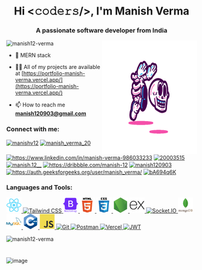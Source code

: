 <h1 align="center">Hi  &lt;𝚌𝚘𝚍𝚎𝚛𝚜/&gt;, I'm Manish Verma</h1>
<h3 align="center">A passionate software developer from India</h3>
<img align="right" width="250" height="300" src="anime.gif"/>
<p align="left"> <img src="https://komarev.com/ghpvc/?username=manish12-verma&label=Profile%20views&color=0e75b6&style=flat" alt="manish12-verma" /> </p>

- 🌱 MERN stack

- 👨‍💻 All of my projects are available at [https://portfolio-manish-verma.vercel.app/](https://portfolio-manish-verma.vercel.app/)

- 📫 How to reach me **manish120903@gmail.com**


<h3 align="left">Connect with me:</h3>
<p align="left">
<a href="https://dev.to/manishv12" target="blank"><img align="center" src="https://raw.githubusercontent.com/rahuldkjain/github-profile-readme-generator/master/src/images/icons/Social/devto.svg" alt="manishv12" height="30" width="40" /></a>
<a href="https://twitter.com/manish_verma_20" target="blank"><img align="center" src="https://raw.githubusercontent.com/rahuldkjain/github-profile-readme-generator/master/src/images/icons/Social/twitter.svg" alt="manish_verma_20" height="30" width="40" /></a>
<a href="https://linkedin.com/in/https://www.linkedin.com/in/manish-verma-986033233" target="blank"><img align="center" src="https://raw.githubusercontent.com/rahuldkjain/github-profile-readme-generator/master/src/images/icons/Social/linked-in-alt.svg" alt="https://www.linkedin.com/in/manish-verma-986033233" height="30" width="40" /></a>
<a href="https://stackoverflow.com/users/20003515" target="blank"><img align="center" src="https://raw.githubusercontent.com/rahuldkjain/github-profile-readme-generator/master/src/images/icons/Social/stack-overflow.svg" alt="20003515" height="30" width="40" /></a>
<a href="https://instagram.com/manish.12__" target="blank"><img align="center" src="https://raw.githubusercontent.com/rahuldkjain/github-profile-readme-generator/master/src/images/icons/Social/instagram.svg" alt="manish.12__" height="30" width="40" /></a>
<a href="https://dribbble.com/https://dribbble.com/manish-12" target="blank"><img align="center" src="https://raw.githubusercontent.com/rahuldkjain/github-profile-readme-generator/master/src/images/icons/Social/dribbble.svg" alt="https://dribbble.com/manish-12" height="30" width="40" /></a>
<a href="https://www.hackerrank.com/manish120903" target="blank"><img align="center" src="https://raw.githubusercontent.com/rahuldkjain/github-profile-readme-generator/master/src/images/icons/Social/hackerrank.svg" alt="manish120903" height="30" width="40" /></a>
<a href="https://www.geeksforgeeks.org/user/manish_verma/?utm_source=geeksforgeeks&utm_medium=my_profile&utm_campaign=auth_user" target="blank"><img align="center" src="https://raw.githubusercontent.com/rahuldkjain/github-profile-readme-generator/master/src/images/icons/Social/geeks-for-geeks.svg" alt="https://auth.geeksforgeeks.org/user/manish_verma/" height="30" width="40" /></a>
<a href="https://discord.gg/bA694q6K" target="blank"><img align="center" src="https://raw.githubusercontent.com/rahuldkjain/github-profile-readme-generator/master/src/images/icons/Social/discord.svg" alt="bA694q6K" height="30" width="40" /></a>
</p>

<h3 align="left">Languages and Tools:</h3>
<p align="left">
  <!-- Frontend -->
  <a href="https://react.dev/" target="_blank" rel="noreferrer">
    <img src="https://raw.githubusercontent.com/devicons/devicon/master/icons/react/react-original.svg" alt="React" width="40" height="40"/>
  </a>
  <a href="https://tailwindcss.com/" target="_blank" rel="noreferrer">
    <img src="https://www.vectorlogo.zone/logos/tailwindcss/tailwindcss-icon.svg" alt="Tailwind CSS" width="40" height="40"/>
  </a>
  <a href="https://getbootstrap.com" target="_blank" rel="noreferrer">
    <img src="https://raw.githubusercontent.com/devicons/devicon/master/icons/bootstrap/bootstrap-plain-wordmark.svg" alt="Bootstrap" width="40" height="40"/>
  </a>
  <a href="https://developer.mozilla.org/en-US/docs/Web/HTML" target="_blank" rel="noreferrer">
    <img src="https://raw.githubusercontent.com/devicons/devicon/master/icons/html5/html5-original-wordmark.svg" alt="HTML5" width="40" height="40"/>
  </a>
  <a href="https://developer.mozilla.org/en-US/docs/Web/CSS" target="_blank" rel="noreferrer">
    <img src="https://raw.githubusercontent.com/devicons/devicon/master/icons/css3/css3-original-wordmark.svg" alt="CSS3" width="40" height="40"/>
  </a>

  <!-- Backend -->
  <a href="https://nodejs.org" target="_blank" rel="noreferrer">
    <img src="https://raw.githubusercontent.com/devicons/devicon/master/icons/nodejs/nodejs-original.svg" alt="Node.js" width="40" height="40"/>
  </a>
  <a href="https://expressjs.com" target="_blank" rel="noreferrer">
    <img src="https://raw.githubusercontent.com/devicons/devicon/master/icons/express/express-original.svg" alt="Express.js" width="40" height="40"/>
  </a>
  <a href="https://socket.io/" target="_blank" rel="noreferrer">
    <img src="https://upload.wikimedia.org/wikipedia/commons/9/96/Socket-io.svg" alt="Socket.IO" width="40" height="40"/>
  </a>

  <!-- Database -->
  <a href="https://www.mongodb.com/" target="_blank" rel="noreferrer">
    <img src="https://raw.githubusercontent.com/devicons/devicon/master/icons/mongodb/mongodb-original-wordmark.svg" alt="MongoDB" width="40" height="40"/>
  </a>
  <a href="https://www.mysql.com/" target="_blank" rel="noreferrer">
    <img src="https://raw.githubusercontent.com/devicons/devicon/master/icons/mysql/mysql-original-wordmark.svg" alt="MySQL" width="40" height="40"/>
  </a>

  <!-- Programming Languages -->
  <a href="https://www.w3schools.com/cpp/" target="_blank" rel="noreferrer">
    <img src="https://raw.githubusercontent.com/devicons/devicon/master/icons/cplusplus/cplusplus-original.svg" alt="C++" width="40" height="40"/>
  </a>
  <a href="https://www.javascript.com/" target="_blank" rel="noreferrer">
    <img src="https://raw.githubusercontent.com/devicons/devicon/master/icons/javascript/javascript-original.svg" alt="JavaScript" width="40" height="40"/>
  </a>

  <!-- Tools -->
  <a href="https://git-scm.com/" target="_blank" rel="noreferrer">
    <img src="https://www.vectorlogo.zone/logos/git-scm/git-scm-icon.svg" alt="Git" width="40" height="40"/>
  </a>
  <a href="https://postman.com/" target="_blank" rel="noreferrer">
    <img src="https://www.vectorlogo.zone/logos/getpostman/getpostman-icon.svg" alt="Postman" width="40" height="40"/>
  </a>
  <a href="https://vercel.com/" target="_blank" rel="noreferrer">
    <img src="https://www.vectorlogo.zone/logos/vercel/vercel-icon.svg" alt="Vercel" width="40" height="40"/>
  </a>

  <!-- JWT -->
  <a href="https://jwt.io/" target="_blank" rel="noreferrer">
    <img src="https://img.icons8.com/?size=512&id=rHpveptSuwDz&format=png" alt="JWT" width="40" height="40"/>
  </a>
</p>


<p><img align="center" src="https://github-readme-streak-stats.herokuapp.com/?user=manish12-verma&" alt="manish12-verma" /></p>

  #
  
  ![image](https://user-images.githubusercontent.com/73706697/123554226-9df6cf80-d79c-11eb-90f9-fc1d2a28d8c4.png)
  
  
